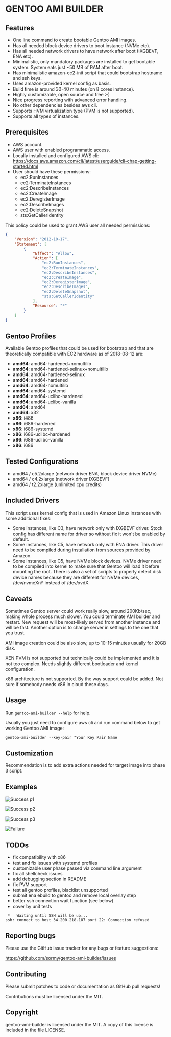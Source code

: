 # GENTOO AMI BUILDER

## Features

- One line command to create bootable Gentoo AMI images.
- Has all needed block device drivers to boot instance (NVMe etc).
- Has all needed network drivers to have network after boot (IXGBEVF, ENA etc).
- Minimalistic, only mandatory packages are installed to get bootable system.
  System eats just ~50 MB of RAM after boot.
- Has minimalistic amazon-ec2-init script that could bootstrap hostname and ssh keys.
- Uses amazon-provided kernel config as basis.
- Build time is around 30-40 minutes (on 8 cores instance).
- Highly customizable, open source and free :-)
- Nice progress reporting with advanced error handling.
- No other dependencies besides aws cli.
- Supports HVM virtualization type (PVM is not supported).
- Supports all types of instances.

## Prerequisites

- AWS account.
- AWS user with enabled programmatic access.
- Locally installed and configured AWS cli:
  <https://docs.aws.amazon.com/cli/latest/userguide/cli-chap-getting-started.html>
- User should have these permissions:
  - ec2:RunInstances
  - ec2:TerminateInstances
  - ec2:DescribeInstances
  - ec2:CreateImage
  - ec2:DeregisterImage
  - ec2:DescribeImages
  - ec2:DeleteSnapshot
  - sts:GetCallerIdentity

This policy could be used to grant AWS user all needed permissions:

```json
{
    "Version": "2012-10-17",
    "Statement": [
        {
            "Effect": "Allow",
            "Action": [
                "ec2:RunInstances",
                "ec2:TerminateInstances",
                "ec2:DescribeInstances",
                "ec2:CreateImage",
                "ec2:DeregisterImage",
                "ec2:DescribeImages",
                "ec2:DeleteSnapshot",
                "sts:GetCallerIdentity"
            ],
            "Resource": "*"
        }
    ]
}
```

## Gentoo Profiles

Available Gentoo profiles that could be used for bootstrap and that are
theoretically compatible with EC2 hardware as of 2018-08-12 are:

- **amd64**: amd64-hardened+nomultilib
- **amd64**: amd64-hardened-selinux+nomultilib
- **amd64**: amd64-hardened-selinux
- **amd64**: amd64-hardened
- **amd64**: amd64-nomultilib
- **amd64**: amd64-systemd
- **amd64**: amd64-uclibc-hardened
- **amd64**: amd64-uclibc-vanilla
- **amd64**: amd64
- **amd64**: x32
- **x86**: i486
- **x86**: i686-hardened
- **x86**: i686-systemd
- **x86**: i686-uclibc-hardened
- **x86**: i686-uclibc-vanilla
- **x86**: i686

## Tested Configurations

- amd64 / c5.2xlarge (network driver ENA, block device driver NVMe)
- amd64 / c4.2xlarge (network driver IXGBEVF)
- amd64 / t2.2xlarge (unlimited cpu credits)

## Included Drivers

This script uses kernel config that is used in Amazon Linux instances with some
additional fixes:

- Some instances, like C3, have network only with IXGBEVF driver. Stock config
  has different name for driver so without fix it won't be enabled by default.
- Some instances, like C5, have network only with ENA driver. This driver need
  to be compiled during installation from sources provided by Amazon.
- Some instances, like C5, have NVMe block devices. NVMe driver need to be
  compiled into kernel to make sure that Gentoo will load it before mounting
  the root. There is also a set of scripts to properly detect disk device names
  because they are different for NVMe devices, /dev/nvmeXnY instead of /dev/xvdX.

## Caveats

Sometimes Gentoo server could work really slow, around 200Kb/sec, making whole
process much slower. You could terminate AMI builder and restart. New request
will be most-likely served from another instance and will be fast. Another
option is to change server in settings to the one that you trust.

AMI image creation could be also slow, up to 10-15 minutes usually for 20GB disk.

XEN PVM is not supported but technically could be implemented and it is not too
complex. Needs slightly different bootloader and kernel configuration.

x86 architecture is not supported. By the way support could be added. Not sure
if somebody needs x86 in cloud these days.

## Usage

Run `gentoo-ami-builder --help` for help.

Usually you just need to configure aws cli and run command below to get working
Gentoo AMI image:

```shell
gentoo-ami-builder --key-pair "Your Key Pair Name
```

## Customization

Recommendation is to add extra actions needed for target image into phase 3 script.

## Examples

![Success p1](/screenshots/gentoo-amd64-c5-p1.png?raw=true)

![Success p2](/screenshots/gentoo-amd64-c5-p2.png?raw=true)

![Success p3](/screenshots/gentoo-amd64-c5-p3.png?raw=true)

![Failure](/screenshots/gentoo-x86-genkernel-error.png?raw=true)

## TODOs

- fix compatibility with x86
- test and fix issues with systemd profiles
- customizable user phase passed via command line argument
- fix all shellcheck issues
- add debugging section in README
- fix PVM support
- test all gentoo profiles, blacklist unsupported
- submit ena ebuild to gentoo and remove local overlay step
- better ssh connection wait function (see below)
- cover by unit tests

```shell
 *   Waiting until SSH will be up...
ssh: connect to host 34.200.218.187 port 22: Connection refused
```

## Reporting bugs

Please use the GitHub issue tracker for any bugs or feature suggestions:

<https://github.com/sormy/gentoo-ami-builder/issues>

## Contributing

Please submit patches to code or documentation as GitHub pull requests!

Contributions must be licensed under the MIT.

## Copyright

gentoo-ami-builder is licensed under the MIT. A copy of this license is included in the file LICENSE.
